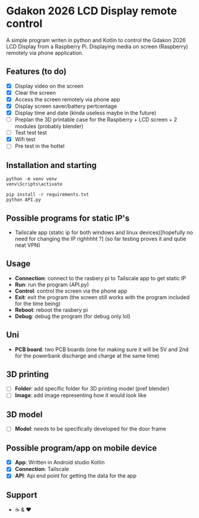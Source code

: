 ﻿# Gdakon 2026 LCD Display remote control
A simple program writen in python and Kotlin to control the Gdakon 2026 LCD Display from a Raspberry Pi.
Displaying media on screen (Raspberry) remotely via phone application.

## Features (to do)
- [x] Display video on the screen
- [x] Clear the screen
- [x] Access the screen remotely via phone app
- [x] Display screen saver/battery pertcentage
- [x] Display time and date (kinda useless maybe in the future)
- [ ] Preplan the 3D printable case for the Raspberry + LCD screen + 2 modules (probably blender)
- [ ] Test test test
- [x] Wifi test
- [ ] Pre test in the hottel
## Installation and starting
```
python -m venv venv
venv\Scripts\activate
```
```
pip install -r requirements.txt
python API.py
```


## Possible programs for static IP's 
- Tailscale app (static ip for both windows and linux devices)[hopefully no need for changing the IP righhhht ?]
  (so far testing proves it and qutie neat VPN)


## Usage
- **Connection**: connect to the rasbery pi to Tailscale app to get static IP
- **Run**: run the program (API.py)
- **Control**: control the screen via the phone app
- **Exit**: exit the program (the screen still works with the program included for the time being)
- **Reboot**: reboot the rasbery pi
- **Debug**: debug the program (for debug only lol)

## Uni
- **PCB board**: two PCB boards (one for making sure it will be 5V and 2nd for the powerbank discharge and charge at the same time)

## 3D printing
- [ ] **Folder**: add specific folder for 3D printing model (pref blender)
- [ ] **Image**: add image representing how it would look like

## 3D model
- [ ] **Model**: needs to be specifically developed for the door frame

## Possible program/app on mobile device
- [x] **App**: Written in Android studio Kotlin
- [x] **Connection**: Tailscale
- [x] **API**: Api end point for getting the data for the app 

## Support
- ☕ & ♥

